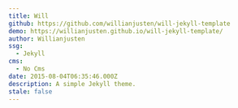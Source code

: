 ```yaml
---
title: Will
github: https://github.com/willianjusten/will-jekyll-template
demo: https://willianjusten.github.io/will-jekyll-template/
author: Willianjusten
ssg:
  - Jekyll
cms:
  - No Cms
date: 2015-08-04T06:35:46.000Z
description: A simple Jekyll theme.
stale: false
---
```

